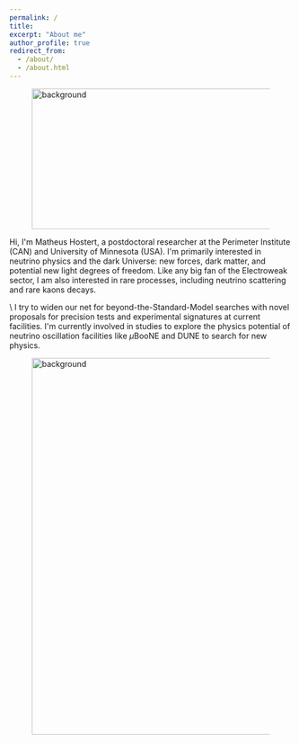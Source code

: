 ```yaml
---
permalink: /
title: 
excerpt: "About me"
author_profile: true
redirect_from: 
  - /about/
  - /about.html
---
```


<figure>
  <img src="https://mhostert.github.io/images/background.png" alt="background" width="1000" height="250">
</figure>
Hi, I'm Matheus Hostert, a postdoctoral researcher at the Perimeter Institute (CAN) and University of Minnesota (USA). I'm primarily interested in neutrino physics and the dark Universe: new forces, dark matter, and potential new light degrees of freedom.  Like any big fan of the Electroweak sector, I am also interested in rare processes, including neutrino scattering and rare kaons decays.

\\
I try to widen our net for beyond-the-Standard-Model searches with novel proposals for precision tests and experimental signatures at current facilities. I'm currently involved in studies to explore the physics potential of neutrino oscillation facilities like $\mu$BooNE and DUNE to search for new physics.

<figure>
  <img src="https://mhostert.github.io/images/background.png" alt="background" width="1000" height="670">
</figure>